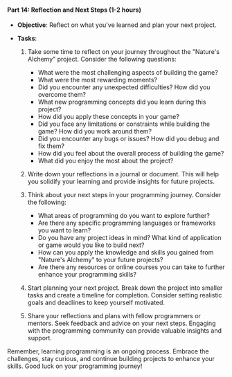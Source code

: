 #### **Part 14: Reflection and Next Steps (1-2 hours)**

- **Objective**: Reflect on what you've learned and plan your next project.

- **Tasks**:

    1. Take some time to reflect on your journey throughout the "Nature's Alchemy" project. Consider the following questions:

        - What were the most challenging aspects of building the game?
        - What were the most rewarding moments?
        - Did you encounter any unexpected difficulties? How did you overcome them?
        - What new programming concepts did you learn during this project?
        - How did you apply these concepts in your game?
        - Did you face any limitations or constraints while building the game? How did you work around them?
        - Did you encounter any bugs or issues? How did you debug and fix them?
        - How did you feel about the overall process of building the game?
        - What did you enjoy the most about the project?

    2. Write down your reflections in a journal or document. This will help you solidify your learning and provide insights for future projects.

    3. Think about your next steps in your programming journey. Consider the following:

        - What areas of programming do you want to explore further?
        - Are there any specific programming languages or frameworks you want to learn?
        - Do you have any project ideas in mind? What kind of application or game would you like to build next?
        - How can you apply the knowledge and skills you gained from "Nature's Alchemy" to your future projects?
        - Are there any resources or online courses you can take to further enhance your programming skills?

    4. Start planning your next project. Break down the project into smaller tasks and create a timeline for completion. Consider setting realistic goals and deadlines to keep yourself motivated.

    5. Share your reflections and plans with fellow programmers or mentors. Seek feedback and advice on your next steps. Engaging with the programming community can provide valuable insights and support.

Remember, learning programming is an ongoing process. Embrace the challenges, stay curious, and continue building projects to enhance your skills. Good luck on your programming journey!
